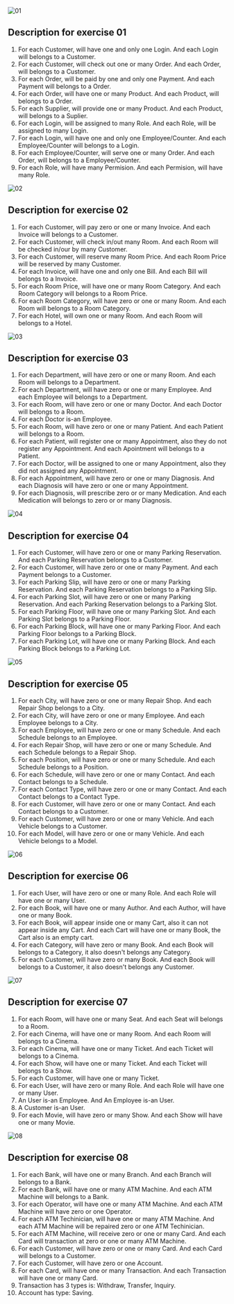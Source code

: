 ![01](Images/01.png)

## Description for exercise 01
1. For each Customer, will have one and only one Login. And each Login will belongs to a Customer.
2. For each Customer, will check out one or many Order. And each Order, will belongs to a Customer.
3. For each Order, will be paid by one and only one Payment. And each Payment will belongs to a Order.
4. For each Order, will have one or many Product. And each Product, will belongs to a Order.
5. For each Supplier, will provide one or many Product. And each Product, will belongs to a Suplier.
6. For each Login, will be assigned to many Role. And each Role, will be assigned to many Login.
7. For each Login, will have one and only one Employee/Counter. And each Employee/Counter will belongs to a Login.
8. For each Employee/Counter, will serve one or many Order. And each Order, will belongs to a Employee/Counter.
9. For each Role, will have many Permision. And each Permision, will have many Role.



![02](Images/02.png)

## Description for exercise 02
1. For each Customer, will pay zero or one or many Invoice. And each Invoice will belongs to a Customer.
2. For each Customer, will check in/out many Room. And each Room will be checked in/our by many Customer.
3. For each Customer, will reserve many Room Price. And each Room Price will be reserved by many Customer.
4. For each Invoice, will have one and only one Bill. And each Bill will belongs to a Invoice.
5. For each Room Price, will have one or many Room Category. And each Room Category will belongs to a Room Price.
6. For each Room Category, will have zero or one or many Room. And each Room will belongs to a Room Category.
7. For each Hotel, will own one or many Room. And each Room will belongs to a Hotel.


![03](Images/03.png)

## Description for exercise 03
1. For each Department, will have zero or one or many Room. And each Room will belongs to a Department.
2. For each Department, will have zero or one or many Employee. And each Employee will belongs to a Department.
3. For each Room, will have zero or one or many Doctor. And each Doctor will belongs to a Room.
4. For each Doctor is-an Employee.
5. For each Room, will have zero or one or many Patient. And each Patient will belongs to a Room.
6. For each Patient, will register one or many Appointment, also they do not register any Appointment. And each Apointment will belongs to a Patient.
7. For each Doctor, will be assigned to one or many Appointment, also they did not assigned any Appointment.
8. For each Appointment, will have zero or one or many Diagnosis. And each Diagnosis will have zero or one or many Appointment.
9. For each Diagnosis, will prescribe zero or or many Medication. And each Medication will belongs to zero or or many Diagnosis.


![04](Images/04.png)

## Description for exercise 04
1. For each Customer, will have zero or one or many Parking Reservation. And each Parking Reservation belongs to a Customer.
2. For each Customer, will have zero or one or many Payment. And each Payment belongs to a Customer.
3. For each Parking Slip, will have zero or one or many Parking Reservation. And each Parking Reservation belongs to a Parking Slip.
4. For each Parking Slot, will have zero or one or many Parking Reservation. And each Parking Reservation belongs to a Parking Slot.
5. For each Parking Floor, will have one or many Parking Slot. And each Parking Slot belongs to a Parking Floor.
6. For each Parking Block, will have one or many Parking Floor. And each Parking Floor belongs to a Parking Block.
7. For each Parking Lot, will have one or many Parking Block. And each Parking Block belongs to a Parking Lot.

![05](Images/05.png)

## Description for exercise 05
1. For each City, will have zero or one or many Repair Shop. And each Repair Shop belongs to a City.
2. For each City, will have zero or one or many Employee. And each Employee belongs to a City.
3. For each Employee, will have zero or one or many Schedule. And each Schedule belongs to an Employee.
4. For each Repair Shop, will have zero or one or many Schedule. And each Schedule belongs to a Repair Shop.
5. For each Position, will have zero or one or many Schedule. And each Schedule belongs to a Position.
6. For each Schedule, will have zero or one or many Contact. And each Contact belongs to a Schedule.
7. For each Contact Type, will have zero or one or many Contact. And each Contact belongs to a Contact Type.
8. For each Customer, will have zero or one or many Contact. And each Contact belongs to a Customer.
9. For each Customer, will have zero or one or many Vehicle. And each Vehicle belongs to a Customer.
10. For each Model, will have zero or one or many Vehicle. And each Vehicle belongs to a Model.

![06](Images/06.png)

## Description for exercise 06
1. For each User, will have zero or one or many Role. And each Role will have one or many User.
2. For each Book, will have one or many Author. And each Author, will have one or many Book.
3. For each Book, will appear inside one or many Cart, also it can not appear inside any Cart. And each Cart will have one or many Book, the Cart also is an empty cart.
4. For each Category, will have zero or many Book. And each Book will belongs to a Category, it also doesn't belongs any Category.
5. For each Customer, will have zero or many Book. And each Book will belongs to a Customer, it also doesn't belongs any Customer.


![07](Images/07.png)

## Description for exercise 07
1. For each Room, will have one or many Seat. And each Seat will belongs to a Room.
2. For each Cinema, will have one or many Room. And each Room will belongs to a Cinema.
3. For each Cinema, will have one or many Ticket. And each Ticket will belongs to a Cinema.
4. For each Show, will have one or many Ticket. And each Ticket will belongs to a Show.
5. For each Customer, will have one or many Ticket.
6. For each User, will have zero or many Role. And each Role will have one or many User.
7. An User is-an Employee. And An Employee is-an User.
8. A Customer is-an User.
9. For each Movie, will have zero or many Show. And each Show will have one or many Movie.


![08](Images/08.png)

## Description for exercise 08
1. For each Bank, will have one or many Branch. And each Branch will belongs to a Bank.
2. For each Bank, will have one or many ATM Machine. And each ATM Machine will belongs to a Bank.
3. For each Operator, will have one or many ATM Machine. And each ATM Machine will have zero or one Operator.
4. For each ATM Techinician, will have one or many ATM Machine. And each ATM Machine will be repaired zero or one ATM Techinician.
5. For each ATM Machine, will receive zero or one or many Card. And each Card will transaction at zero or one or many ATM Machine.
6. For each Customer, will have zero or one or many Card. And each Card will belongs to a Customer.
7. For each Customer, will have zero or one Account.
8. For each Card, will have one or many Transaction. And each Transaction will have one or many Card.
9. Transaction has 3 types is: Withdraw, Transfer, Inquiry.
10. Account has type: Saving.





















